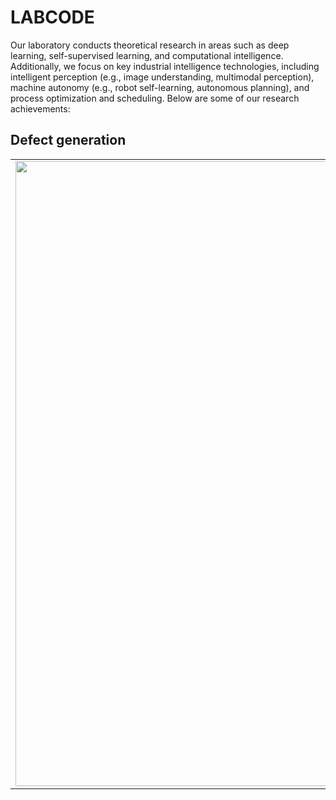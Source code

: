 # LABCODE
Our laboratory conducts theoretical research in areas such as deep learning, self-supervised learning, and computational intelligence. Additionally, we focus on key industrial intelligence technologies, including intelligent perception (e.g., image understanding, multimodal perception), machine autonomy (e.g., robot self-learning, autonomous planning), and process optimization and scheduling. Below are some of our research achievements:

## Defect generation
<table>
  <tr>
    <td>
      <img src="https://github.com/user-attachments/assets/2c248ee5-7f32-4e82-be88-6a1d36f45d3f" width="1000">
    </td>
    <td>
      <p><strong>[SIVP'2025]Mask inpainting-based data generation architecture for surface defect images with complex backgrounds</strong></p>
     Jiaxiang Luo*, Jiaxuan,Chen<br>
     [<a href="https://doi.org/10.1007/s11760-025-03987-y">Paper</a>][<a href="https://github.com/luojxscut/MIDG.git">Code</a>]
    </td>
  </tr>
</table>


